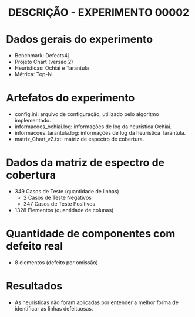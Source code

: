 <h1 align="center"> DESCRIÇÃO - EXPERIMENTO 00002 </h1>

# Dados gerais do experimento
  - Benchmark: Defects4j
  - Projeto Chart (versão 2)
  - Heurísticas: Ochiai e Tarantula
  - Métrica: Top-N

# Artefatos do experimento
  - config.ini: arquivo de configuração, utilizado pelo algoritmo implementado.
  - informacoes_ochiai.log: informações de log da heurística Ochiai.
  - informacoes_tarantula.log: informações de log da heurística Tarantula.
  - matriz_Chart_v2.txt: matriz de espectro de cobertura.

# Dados da matriz de espectro de cobertura
  - 349 Casos de Teste (quantidade de linhas)
    - 2 Casos de Teste Negativos
    - 347 Casos de Teste Positivos
  - 1328 Elementos (quantidade de colunas)

# Quantidade de componentes com defeito real
  - 8 elementos (defeito por omissão)

# Resultados
  - As heurísticas não foram aplicadas por entender a melhor forma de identificar as linhas defeituosas.